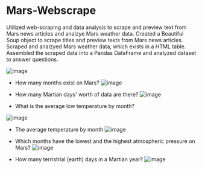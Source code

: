 # Mars-Webscrape
Utilized web-scraping and data analysis to scrape and preview text from Mars news articles and analzye Mars weather data. Created a Beautiful Soup object to scrape titles and preview texts from Mars news articles. Scraped and analzyed Mars weather data, which exists in a HTML table. Assembled the scraped data into a Pandas DataFrame and analyzed dataset to answer questions.  

![image](https://user-images.githubusercontent.com/119978382/225780749-dd189ba1-c7e8-4172-a9c1-8481f2fc89dc.png)

* How many months exist on Mars?
![image](https://user-images.githubusercontent.com/119978382/225780551-ae3932a7-bcd5-472c-b46f-60c27e367272.png)

* How many Martian days' worth of data are there?
![image](https://user-images.githubusercontent.com/119978382/225780989-0b10d6e1-a20e-4748-9ee5-2e13d3ebef98.png)

* What is the average low temperature by month?

![image](https://user-images.githubusercontent.com/119978382/225782726-07139f74-a477-4a0d-8659-25bbb0791b18.png)

* The average temperature by month
![image](https://user-images.githubusercontent.com/119978382/225781369-df802ce5-8fd8-4d53-b1e6-4785bffbaff6.png)

* Which months have the lowest and the highest atmospheric pressure on Mars? 
![image](https://user-images.githubusercontent.com/119978382/225781489-b048c4a0-ae0e-4e63-bd93-6a61c2e00765.png)

* How many terristrial (earth) days in a Martian year?
![image](https://user-images.githubusercontent.com/119978382/225781689-960cbd72-446b-44b2-b206-fef37a9f7a57.png)